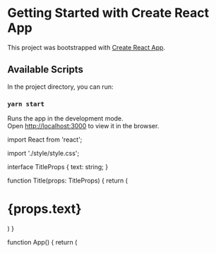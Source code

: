 # Getting Started with Create React App

This project was bootstrapped with [Create React App](https://github.com/facebook/create-react-app).

## Available Scripts

In the project directory, you can run:

### `yarn start`

Runs the app in the development mode.\
Open [http://localhost:3000](http://localhost:3000) to view it in the browser.







import React from 'react';

import './style/style.css';

interface TitleProps {
  text: string;
}

function Title(props: TitleProps) {
  return (
    <h1>{props.text}</h1>
  ) 
}

function App() {
  return (
    <div className="App">
      <Title text="title"/>
      <Title text="other title"/>
      <Title text="other other title"/>
      <Title text="potato"/>
    
    
    </div>
  );
}

export default App;




interface ValidationErrors {
  [key:string]: string[];
}

const errorHandler: ErrorRequestHandler = (error, request, response, next) => {
  if (error instanceof ValidationError) {
    let errors: ValidationErrors = {};

      errors.inner.forEach(err => {
        errors[err.] = err.errors;
      })
    
  }

